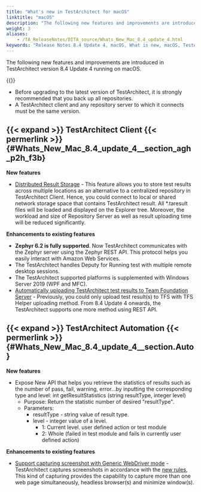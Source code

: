 ```yaml
--- 
title: "What's new in TestArchitect for macOS"
linktitle: "macOS"
description: "The following new features and improvements are introduced in TestArchitect version 8.4 Update 4 running on macOS."
weight: 3
aliases: 
    - /TA_ReleaseNotes/DITA_source/Whats_New_Mac_8.4_update_4.html
keywords: "Release Notes 8.4 Update 4, macOS, What is new, macOS, TestArchitect 8.4 Update 4, TestArchitect 8.4 Update 4, what is new, macOS"
---
```


The following new features and improvements are introduced in TestArchitect version 8.4 Update 4 running on macOS.

{{<remember>}}

-   Before upgrading to the latest version of TestArchitect, it is strongly recommended that you back up all repositories.
-   A TestArchitect client and any repository server to which it connects must be the same version.

## {{< expand >}} TestArchitect Client {{< permerlink >}} {#Whats_New_Mac_8.4_update_4__section_agh_p2h_f3b} 

**New features**

-   [Distributed Result Storage](/user-guide/working-with-test-results/distributed-result-storage#) - This feature allows you to store test results across multiple locations as an alternative to a centralized repository in TestArchitect Client. Hence, you could connect to local or shared network storage space that contains TestArchitect result. All \*.taresult files will be loaded and displayed on the Explorer tree. Moreover, the workload and size of Repository Server as well as result uploading time will be reduced significantly.

**Enhancements to existing features**

-   **Zephyr 6.2 is fully supported**. Now TestArchitect communicates with the Zephyr server using the Zephyr REST API. This protocol helps you easily interact with Amazon Web Services.
-   The TestArchitect handles Deputy for Running test with multiple remote desktop sessions.
-   The TestArchitect supported platforms is supplemented with Windows Server 2019 \(WPF and MFC\).
-   [Automatically uploading TestArchitect test results to Team Foundation Server](/user-guide/integration-with-third-party-tools/tfs-integration/on-premises-tfs-environment-configuration/running-tests-under-on-premises-tfs/uploading-testarchitect-test-results/automatically-uploading-testarchitect-test-results-to-tfs#) - Previously, you could only upload test result\(s\) to TFS with TFS Helper uploading method. From 8.4 Update 4 onwards, the TestArchitect supports one more method using REST API.

## {{< expand >}} TestArchitect Automation {{< permerlink >}} {#Whats_New_Mac_8.4_update_4__section.Auto} 

**New features**

-   Expose New API that helps you retrieve the statistics of results such as the number of pass, fail, warning, error...by inputting the corresponding type and level: int getResultStatistics \(string resultType, integer level\)
    -   Purpose: Return the statistic number of desired "resultType".
    -   Parameters:
        -   resultType - string value of result type.
        -   level - integer value of a level.
            -   1: Current level. user defined action or test module
            -   2: Whole \(failed in test module and fails in currently user defined action\)

**Enhancements to existing features**

-   [Support capturing screenshot with Generic WebDriver mode](/user-guide/finding-bugs-with-testarchitect/screenshot-recording/capturing-screenshots-in-web-testing#) - TestArchitect captures screenshots in accordance with the [new rules](/user-guide/finding-bugs-with-testarchitect/screenshot-recording/capturing-screenshots-in-web-testing#), This kind of capturing provides the capability to capture more than one web page simultaneously, headless browser\(s\) and minimize window\(s\).


